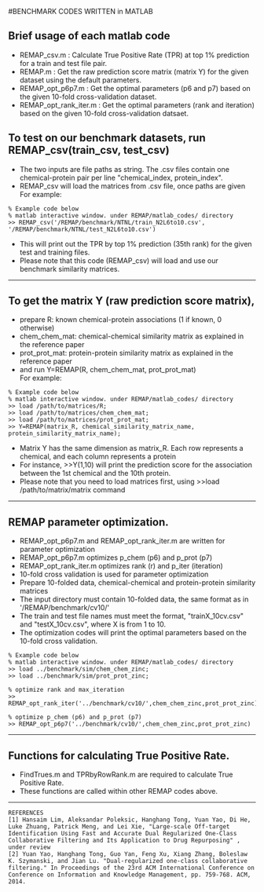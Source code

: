 #BENCHMARK CODES WRITTEN in MATLAB</br>

## Brief usage of each matlab code</br>
* REMAP_csv.m : Calculate True Positive Rate (TPR) at top 1% prediction for a train and test file pair.</br>
* REMAP.m : Get the raw prediction score matrix (matrix Y) for the given dataset using the default parameters.</br>
* REMAP_opt_p6p7.m : Get the optimal parameters (p6 and p7) based on the given 10-fold cross-validation dataset.</br>
* REMAP_opt_rank_iter.m : Get the optimal parameters (rank and iteration) based on the given 10-fold cross-validation datsaet.</br>

## To test on our benchmark datasets, run REMAP_csv(train_csv, test_csv)</br>
* The two inputs are file paths as string. The .csv files contain one chemical-protein pair per line "chemical_index, protein_index".</br>
* REMAP_csv will load the matrices from .csv file, once paths are given</br>
For example:</br>
```
% Example code below
% matlab interactive window. under REMAP/matlab_codes/ directory
>> REMAP_csv('/REMAP/benchmark/NTNL/train_N2L6to10.csv', '/REMAP/benchmark/NTNL/test_N2L6to10.csv')
```
* This will print out the TPR by top 1% prediction (35th rank) for the given test and training files.</br>
* Please note that this code (REMAP_csv) will load and use our benchmark similarity matrices.

--------

## To get the matrix Y (raw prediction score matrix), </br>
 * prepare R: known chemical-protein associations (1 if known, 0 otherwise)</br>
 * chem_chem_mat: chemical-chemical similarity matrix as explained in the reference paper</br>
 * prot_prot_mat: protein-protein similarity matrix as explained in the reference paper</br>
 * and run Y=REMAP(R, chem_chem_mat, prot_prot_mat)</br>
For example:</br>
```
% Example code below
% matlab interactive window. under REMAP/matlab_codes/ directory
>> load /path/to/matrices/R;
>> load /path/to/matrices/chem_chem_mat;
>> load /path/to/matrices/prot_prot_mat;
>> Y=REMAP(matrix_R, chemical_similarity_matrix_name, protein_similarity_matrix_name);
```
 * Matrix Y has the same dimension as matrix_R. Each row represents a chemical, and each column represents a protein</br>
 * For instance, >>Y(1,10) will print the prediction score for the association between the 1st chemical and the 10th protein.
 * Please note that you need to load matrices first, using >>load /path/to/matrix/matrix command</br>

--------

## REMAP parameter optimization.</br>
 * REMAP_opt_p6p7.m and REMAP_opt_rank_iter.m are written for parameter optimization</br>
 * REMAP_opt_p6p7.m optimizes p_chem (p6) and p_prot (p7)</br>
 * REMAP_opt_rank_iter.m optimizes rank (r) and p_iter (iteration)</br>
 * 10-fold cross validation is used for parameter optimization</br>
 * Prepare 10-folded data, chemical-chemical and protein-protein similarity matrices</br>
 * The input directory must contain 10-folded data, the same format as in '/REMAP/benchmark/cv10/'</br>
 * The train and test file names must meet the format, "trainX_10cv.csv" and "testX_10cv.csv", where X is from 1 to 10.</br>
 * The optimization codes will print the optimal parameters based on the 10-fold cross validation.</br>
```
% Example code below
% matlab interactive window. under REMAP/matlab_codes/ directory
>> load ../benchmark/sim/chem_chem_zinc;
>> load ../benchmark/sim/prot_prot_zinc;

% optimize rank and max_iteration
>> REMAP_opt_rank_iter('../benchmark/cv10/',chem_chem_zinc,prot_prot_zinc)

% optimize p_chem (p6) and p_prot (p7)
>> REMAP_opt_p6p7('../benchmark/cv10/',chem_chem_zinc,prot_prot_zinc)
```
--------

## Functions for calculating True Positive Rate.</br>
 * FindTrues.m and TPRbyRowRank.m are required to calculate True Positive Rate.</br>
 * These functions are called within other REMAP codes above.</br>

--------


```
REFERENCES
[1] Hansaim Lim, Aleksandar Poleksic, Hanghang Tong, Yuan Yao, Di He, Luke Zhuang, Patrick Meng, and Lei Xie, "Large-scale Off-target Identification Using Fast and Accurate Dual Regularized One-Class Collaborative Filtering and Its Application to Drug Repurposing" , under review
[2] Yuan Yao, Hanghang Tong, Guo Yan, Feng Xu, Xiang Zhang, Boleslaw K. Szymanski, and Jian Lu. "Dual-regularized one-class collaborative filtering." In Proceedings of the 23rd ACM International Conference on Conference on Information and Knowledge Management, pp. 759-768. ACM, 2014.
```
